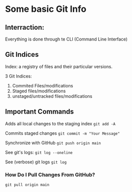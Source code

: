 # Some basic Git Info

## Interraction:

Everything is done through te CLI (Command Line Interface)


## Git Indices
Index: a registry of files and their particular versions.

3 Git Indices:

  1. Commited Files/modifications
  3. Staged files/modifications
  2. unstaged/untracked files/modifications

## Important Commands

Adds all local changes to the staging index
 `git add -A`

Commits staged changes
`git commit -m "Your Message"`

Synchronize with GitHub
`git push origin main`

See git's logs:
`git log --oneline`

See (verbose) git logs
`git log`


### How Do I Pull Changes From GitHub?

 `git pull origin main`